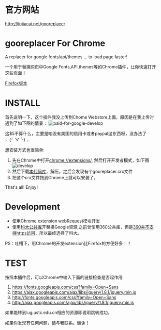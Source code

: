 官方网站
===

http://liujiacai.net/gooreplacer

gooreplacer For Chrome
===

A replacer for google fonts/api/themes.... to load page faster!

一个用于替换网页中Google Fonts,API,themes等的Chrome插件，让你快速打开这些页面！

[Firefox版本](https://github.com/jiacai2050/gooreplacer)

INSTALL
===
首先说明一下，这个插件我没上传到Chome Webstore上面，原因是在我上传时遇到了如下图的情景：
<img src="http://img01.taobaocdn.com/imgextra/i1/581166664/TB2jSskapXXXXXJXXXXXXXXXXXX_!!581166664.png" alt=" paid-for-google-develop"/>

这$5不算什么，主要是咱没有美国的信用卡或者paypal这东西呀，没办法了 ╮(╯▽╰)╭


想安装方式也很简单:

1. 先在Chrome中打开<a href="chrome://extensions/">chrome://extensions/</a>, 然后打开开发者模式，如下图<img src="http://img01.taobaocdn.com/imgextra/i1/581166664/TB2gof_apXXXXbCXpXXXXXXXXXX_!!581166664.png" alt=" develop"/>
2. 然后下载[本代码库](https://github.com/jiacai2050/gooreplacer4chrome/archive/master.zip)，解压，之后会发现有个gooreplacer.crx文件
3. 把这个crx文件拖到Chrome上就可以安装了。

That's all! Enjoy!

Development
===

- 使用[Chrome extension webRequest](https://developer.chrome.com/extensions/webRequest)模块开发
- 使用[科大公共库](https://servers.ustclug.org/2014/07/ustc-blog-force-google-fonts-proxy/)开替换Google资源,之前曾使用360公共库，但是[360并不支持https访问](https://servers.ustclug.org/2014/06/blog-googlefonts-speedup/)，所以最终选择了科大。

PS：吐槽下，用Chrome的开发extension比Firefox的方便好多！！

TEST
===

按照本插件后，可以Chrome中输入下面的链接检查是否起作用:

1. https://fonts.googleapis.com/css?family=Open+Sans
2. https://ajax.googleapis.com/ajax/libs/jquery/1.8.1/jquery.min.js
3. http://fonts.googleapis.com/css?family=Open+Sans
4. http://ajax.googleapis.com/ajax/libs/jquery/1.8.1/jquery.min.js

如果能转到lug.ustc.edu.cn相应的资源即说明跳转成功。

如果你发现有任何问题，请与我联系。谢谢！
